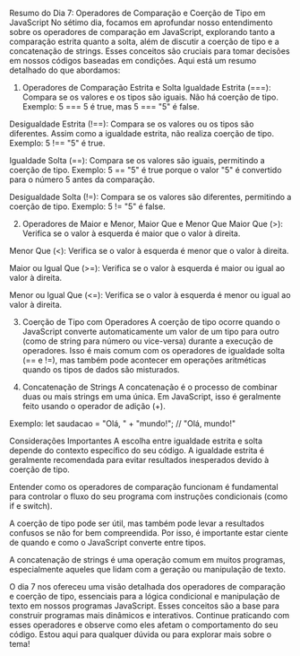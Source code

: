 Resumo do Dia 7: Operadores de Comparação e Coerção de Tipo em JavaScript
No sétimo dia, focamos em aprofundar nosso entendimento sobre os operadores de comparação em JavaScript, explorando tanto a comparação estrita quanto a solta, além de discutir a coerção de tipo e a concatenação de strings. Esses conceitos são cruciais para tomar decisões em nossos códigos baseadas em condições. Aqui está um resumo detalhado do que abordamos:

1. Operadores de Comparação Estrita e Solta
Igualdade Estrita (===): Compara se os valores e os tipos são iguais. Não há coerção de tipo. Exemplo: 5 === 5 é true, mas 5 === "5" é false.

Desigualdade Estrita (!==): Compara se os valores ou os tipos são diferentes. Assim como a igualdade estrita, não realiza coerção de tipo. Exemplo: 5 !== "5" é true.

Igualdade Solta (==): Compara se os valores são iguais, permitindo a coerção de tipo. Exemplo: 5 == "5" é true porque o valor "5" é convertido para o número 5 antes da comparação.

Desigualdade Solta (!=): Compara se os valores são diferentes, permitindo a coerção de tipo. Exemplo: 5 != "5" é false.

2. Operadores de Maior e Menor, Maior Que e Menor Que
Maior Que (>): Verifica se o valor à esquerda é maior que o valor à direita.

Menor Que (<): Verifica se o valor à esquerda é menor que o valor à direita.

Maior ou Igual Que (>=): Verifica se o valor à esquerda é maior ou igual ao valor à direita.

Menor ou Igual Que (<=): Verifica se o valor à esquerda é menor ou igual ao valor à direita.

3. Coerção de Tipo com Operadores
A coerção de tipo ocorre quando o JavaScript converte automaticamente um valor de um tipo para outro (como de string para número ou vice-versa) durante a execução de operadores. Isso é mais comum com os operadores de igualdade solta (== e !=), mas também pode acontecer em operações aritméticas quando os tipos de dados são misturados.

4. Concatenação de Strings
A concatenação é o processo de combinar duas ou mais strings em uma única. Em JavaScript, isso é geralmente feito usando o operador de adição (+).

Exemplo: let saudacao = "Olá, " + "mundo!"; // "Olá, mundo!"

Considerações Importantes
A escolha entre igualdade estrita e solta depende do contexto específico do seu código. A igualdade estrita é geralmente recomendada para evitar resultados inesperados devido à coerção de tipo.

Entender como os operadores de comparação funcionam é fundamental para controlar o fluxo do seu programa com instruções condicionais (como if e switch).

A coerção de tipo pode ser útil, mas também pode levar a resultados confusos se não for bem compreendida. Por isso, é importante estar ciente de quando e como o JavaScript converte entre tipos.

A concatenação de strings é uma operação comum em muitos programas, especialmente aqueles que lidam com a geração ou manipulação de texto.

O dia 7 nos ofereceu uma visão detalhada dos operadores de comparação e coerção de tipo, essenciais para a lógica condicional e manipulação de texto em nossos programas JavaScript. Esses conceitos são a base para construir programas mais dinâmicos e interativos. Continue praticando com esses operadores e observe como eles afetam o comportamento do seu código. Estou aqui para qualquer dúvida ou para explorar mais sobre o tema!